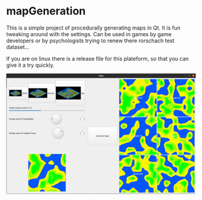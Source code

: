 # mapGeneration

This is a simple project of procedurally generating maps in Qt. 
It is fun tweaking around with the settings. 
Can be used in games by game developers or by psychologists trying to renew there rorschach test dataset...

If you are on linux there is a release file for this plateform, so that you can give it a try quickly. 

![alt text](https://github.com/ThibaultPro/mapGeneration/blob/master/Screenshot%20from%202020-09-04%2011-18-44.png?raw=true)
